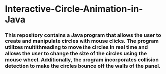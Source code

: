 # Interactive-Circle-Animation-in-Java

### This repository contains a Java program that allows the user to create and manipulate circles with mouse clicks. The program utilizes multithreading to move the circles in real time and allows the user to change the size of the circles using the mouse wheel. Additionally, the program incorporates collision detection to make the circles bounce off the walls of the panel.
